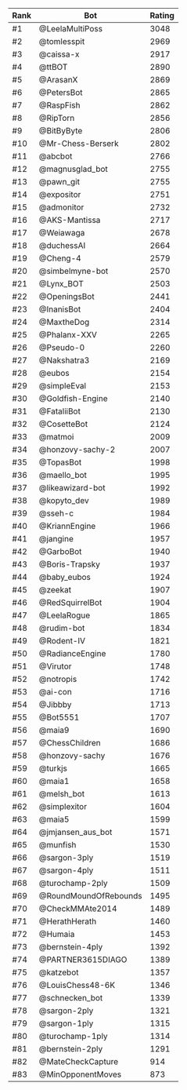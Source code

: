 Rank|Bot|Rating
---|---|---
#1|@LeelaMultiPoss|3048
#2|@tomlesspit|2969
#3|@caissa-x|2917
#4|@ttBOT|2890
#5|@ArasanX|2869
#6|@PetersBot|2865
#7|@RaspFish|2862
#8|@RipTorn|2856
#9|@BitByByte|2806
#10|@Mr-Chess-Berserk|2802
#11|@abcbot|2766
#12|@magnusglad_bot|2755
#13|@pawn_git|2755
#14|@expositor|2751
#15|@admonitor|2732
#16|@AKS-Mantissa|2717
#17|@Weiawaga|2678
#18|@duchessAI|2664
#19|@Cheng-4|2579
#20|@simbelmyne-bot|2570
#21|@Lynx_BOT|2503
#22|@OpeningsBot|2441
#23|@InanisBot|2404
#24|@MaxtheDog|2314
#25|@Phalanx-XXV|2265
#26|@Pseudo-0|2260
#27|@Nakshatra3|2169
#28|@eubos|2154
#29|@simpleEval|2153
#30|@Goldfish-Engine|2140
#31|@FataliiBot|2130
#32|@CosetteBot|2124
#33|@matmoi|2009
#34|@honzovy-sachy-2|2007
#35|@TopasBot|1998
#36|@maello_bot|1995
#37|@likeawizard-bot|1992
#38|@kopyto_dev|1989
#39|@sseh-c|1984
#40|@KriannEngine|1966
#41|@jangine|1957
#42|@GarboBot|1940
#43|@Boris-Trapsky|1937
#44|@baby_eubos|1924
#45|@zeekat|1907
#46|@RedSquirrelBot|1904
#47|@LeelaRogue|1865
#48|@rudim-bot|1834
#49|@Rodent-IV|1821
#50|@RadianceEngine|1780
#51|@Virutor|1748
#52|@notropis|1742
#53|@ai-con|1716
#54|@Jibbby|1713
#55|@Bot5551|1707
#56|@maia9|1690
#57|@ChessChildren|1686
#58|@honzovy-sachy|1676
#59|@turkjs|1665
#60|@maia1|1658
#61|@melsh_bot|1613
#62|@simplexitor|1604
#63|@maia5|1599
#64|@jmjansen_aus_bot|1571
#65|@munfish|1530
#66|@sargon-3ply|1519
#67|@sargon-4ply|1511
#68|@turochamp-2ply|1509
#69|@RoundMoundOfRebounds|1495
#70|@CheckMMAte2014|1489
#71|@HerathHerath|1460
#72|@Humaia|1453
#73|@bernstein-4ply|1392
#74|@PARTNER3615DIAGO|1389
#75|@katzebot|1357
#76|@LouisChess48-6K|1346
#77|@schnecken_bot|1339
#78|@sargon-2ply|1321
#79|@sargon-1ply|1315
#80|@turochamp-1ply|1314
#81|@bernstein-2ply|1291
#82|@MateCheckCapture|914
#83|@MinOpponentMoves|873
